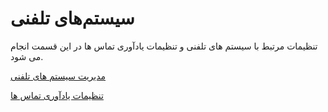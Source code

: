 # سیستم‌های تلفنی

تنظیمات مرتبط با سیستم های تلفنی و تنظیمات یادآوری تماس ها در این قسمت انجام می شود.


[مدیریت سیستم های تلفنی](https://github.com/1stco/PayamGostarDocs/blob/master/Help/Basic-Information/Telephone-systems/telephone-systems-Management/telephone-systems-Management.md)

[تنظیمات یادآوری تماس ها](https://github.com/1stco/PayamGostarDocs/blob/master/Help/Basic-Information/Telephone-systems/Call-reminder-settings/Call-reminder-settings.md)



